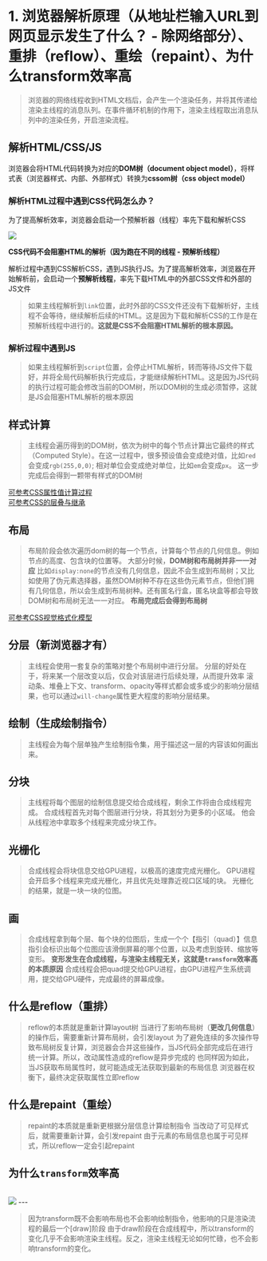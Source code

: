 # 1. 浏览器解析原理（从地址栏输入URL到网页显示发生了什么？ - 除网络部分）、重排（reflow）、重绘（repaint）、为什么transform效率高

>浏览器的网络线程收到HTML文档后，会产生一个渲染任务，并将其传递给渲染主线程的消息队列。在事件循环机制的作用下，渲染主线程取出消息队列中的渲染任务，开启渲染流程。

## 解析HTML/CSS/JS

浏览器会将HTML代码转换为对应的**DOM树（document object model）**，将样式表（浏览器样式、内部、外部样式）转换为**cssom树（css object model）**

### 解析HTML过程中遇到CSS代码怎么办？

为了提高解析效率，浏览器会启动一个预解析器（线程）率先下载和解析CSS

<img src='/picture/浏览器渲染原理-CSS解析.jpg'/>

**CSS代码不会阻塞HTML的解析（因为跑在不同的线程 - 预解析线程）**

解析过程中遇到CSS解析CSS，遇到JS执行JS。为了提高解析效率，浏览器在开始解析前，会启动一个**预解析线程**，率先下载HTML中的外部CSS文件和外部的JS文件

>如果主线程解析到```link```位置，此时外部的CSS文件还没有下载解析好，主线程不会等待，继续解析后续的HTML。这是因为下载和解析CSS的工作是在预解析线程中进行的。**这就是CSS不会阻塞HTML解析的根本原因。**

### 解析过程中遇到JS

>如果主线程解析到```script```位置，会停止HTML解析，转而等待JS文件下载好，并将全局代码解析执行完成后，才能继续解析HTML。这是因为JS代码的执行过程可能会修改当前的DOM树，所以DOM树的生成必须暂停，这就是JS会阻塞HTML解析的根本原因

## 样式计算

>主线程会遍历得到的DOM树，依次为树中的每个节点计算出它最终的样式（Computed Style）。在这一过程中，很多预设值会变成绝对值，比如```red```会变成```rgb(255,0,0)```; 相对单位会变成绝对单位，比如```em```会变成```px```。
>这一步完成后会得到一颗带有样式的DOM树

[可参考CSS属性值计算过程](../../前端知识栈/css/css属性值的计算过程)<br/>
[可参考CSS的层叠与继承](../../前端知识栈/css/css层叠与继承)

## 布局

>布局阶段会依次遍历dom树的每一个节点，计算每个节点的几何信息。例如节点的高度、包含块的位置等。
大部分时候，**DOM树和布局树并非一一对应**
比如```display:none```的节点没有几何信息，因此不会生成到布局树；又比如使用了伪元素选择器，虽然DOM树种不存在这些伪元素节点，但他们拥有几何信息，所以会生成到布局树种。还有匿名行盒，匿名块盒等都会导致DOM树和布局树无法一一对应。
**布局完成后会得到布局树**

[可参考CSS视觉格式化模型](../../前端知识栈/css/css视觉格式化模型)

## 分层（新浏览器才有）

>主线程会使用一套复杂的策略对整个布局树中进行分层。
分层的好处在于，将来某一个层改变以后，仅会对该层进行后续处理，从而提升效率
滚动条、堆叠上下文、transform、opacity等样式都会或多或少的影响分层结果，也可以通过```will-change```属性更大程度的影响分层结果。

## 绘制（生成绘制指令）

>主线程会为每个层单独产生绘制指令集，用于描述这一层的内容该如何画出来。

## 分块

>主线程将每个图层的绘制信息提交给合成线程，剩余工作将由合成线程完成。
合成线程首先对每个图层进行分块，将其划分为更多的小区域。
他会从线程池中拿取多个线程来完成分块工作。

## 光栅化

>合成线程会将块信息交给GPU进程，以极高的速度完成光栅化。
GPU进程会开启多个线程来完成光栅化，并且优先处理靠近视口区域的块。
光栅化的结果，就是一块一块的位图。

## 画

>合成线程拿到每个层、每个块的位图后，生成一个个【指引（quad）】信息
指引会标识出每个位图应该滑倒屏幕的哪个位置，以及考虑到旋转、缩放等变形。
**变形发生在合成线程，与渲染主线程无关，这就是```transform```效率高的本质原因**
合成线程会把quad提交给GPU进程，由GPU进程产生系统调用，提交给GPU硬件，完成最终的屏幕成像。

## 什么是reflow（重排）

> reflow的本质就是重新计算layout树
>当进行了影响布局树（**更改几何信息**）的操作后，需要重新计算布局树，会引发layout
>为了避免连续的多次操作导致布局树反复计算，浏览器会合并这些操作，当JS代码全部完成后在进行统一计算。所以，改动属性造成的reflow是异步完成的
>也同样因为如此，当JS获取布局属性时，就可能造成无法获取到最新的布局信息
浏览器在权衡下，最终决定获取属性立即reflow

## 什么是repaint（重绘）

>repaint的本质就是重新更根据分层信息计算绘制指令
>当改动了可见样式后，就需要重新计算，会引发repaint
>由于元素的布局信息也属于可见样式，所以reflow一定会引起repaint

## 为什么```transform```效率高

<br/>
<img src='/picture/浏览器渲染原理-transform.jpg'/>
---

>因为transform既不会影响布局也不会影响绘制指令，他影响的只是渲染流程的最后一个[draw]阶段
由于draw阶段在合成线程中，所以transform的变化几乎不会影响渲染主线程。反之，渲染主线程无论如何忙碌，也不会影响transform的变化。